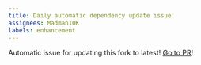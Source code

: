 ```yaml
---
title: Daily automatic dependency update issue!
assignees: Madman10K
labels: enhancement
---
```

Automatic issue for updating this fork to latest! [Go to PR](https://github.com/MadLadSquad/assimp/compare/master...assimp:assimp:master)!
